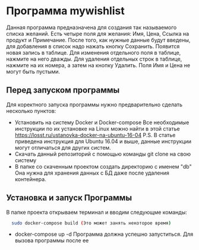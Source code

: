 # Программа mywishlist
Данная программа предназначена для создания так называемого списка желаний. Есть четыре поля для желания: Имя, Цена,
Ссылка на продукт и Примечание. После того, как нужные данные будут введены, для добавления в список надо нажать кнопку
Сохранить. Появится новая запись в таблице. Для изменения отдельного поля в таблице, нажмите на него дважды. Для удаления
отдельных строк в таблице, нажмите на их номера, а затем на кнопку Удалить. Поля Имя и Цена не могут быть пустыми.
## Перед запуском программы
Для коректного запуска программы нужно предварительно сделать несколько пунктов:
* Установить на систему Docker и Docker-compose
Все необходимые инструкции по их установке на Linux можно найти в этой статье https://losst.ru/ustanovka-docker-na-ubuntu-16-04
P.S. В статье приведена инструкция для Ubuntu 16.04 и выше, данные инструкции могут отличаться для других систем.
* Скачать данный репозиторий с помощью команды git clone на свою систему
* В папке со скаченным проектом создать директорию с именем "db"
Она нужна для хранения данных с БД даже после удаления контейнера.
## Установка и запуск Программы 
В папке проекта открываем терминал и вводим следующме команды:
```bash
  sudo docker-compose build (Это может занять некоторое время)
```
* docker-compose up -d
Программа должна успешно запуститься. Для вызова программы после ее 
